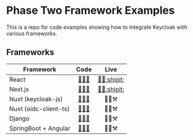 # Phase Two Framework Examples

This is a repo for code examples showing how to integrate Keycloak with various frameworks.

## Frameworks

| Framework             |                    Code                    |                           Live                           |
| --------------------- | :----------------------------------------: | :------------------------------------------------------: |
| React                 |       [🧑‍💻📁](./frameworks/reactjs/)        | [👩‍💻:shipit:](https://phasetwo-react-example.vercel.app)  |
| Next.js               |        [🧑‍💻📁](./frameworks/nextjs/)        | [👩‍💻:shipit:](https://phasetwo-nextjs-example.vercel.app) |
| Nuxt (keycloak-js)    |   [🧑‍💻📁](./frameworks/nuxt/keycloak-js/)   |                   👩‍💻:hammer_and_pick:                    |
| Nuxt (oidc-client-ts) | [🧑‍💻📁](./frameworks/nuxt/oidc-client-ts/)  |                   👩‍💻:hammer_and_pick:                    |
| Django                |        [🧑‍💻📁](./frameworks/django/)        |                   👩‍💻:hammer_and_pick:                    |
| SpringBoot + Angular  | [🧑‍💻📁](./frameworks/spring-boot-keycloak/) |                   👩‍💻:hammer_and_pick:                    |
